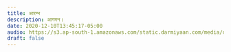 ```yaml
---
title: आरम्भ
description: आगमन।
date: 2020-12-10T13:45:17-05:00
audio: https://s3.ap-south-1.amazonaws.com/static.darmiyaan.com/media/darmiyaan-prologue.mp3
draft: false
---
```

